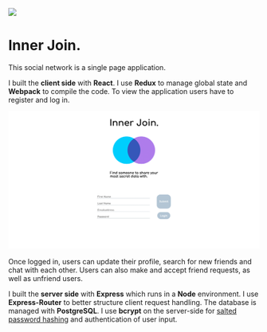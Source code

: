 [<img src="https://img.shields.io/badge/Cypress-passing-green.svg?logo=LOGO">](LINK)

# Inner Join.

This social network is a single page application.

I built the **client side** with **React**. I use **Redux** to manage global state and **Webpack** to compile the code. To view the application users have to register and log in.

![Image registration page](/images/registration.png)

Once logged in, users can update their profile, search for new friends and chat with each other. Users can also make and accept friend requests, as well as unfriend users.

I built the **server side** with **Express** which runs in a **Node** environment. I use **Express-Router** to better structure client request handling. The database is managed with **PostgreSQL**. I use **bcrypt** on the server-side for [salted password hashing](https://crackstation.net/hashing-security.htm#normalhashing) and authentication of user input.
